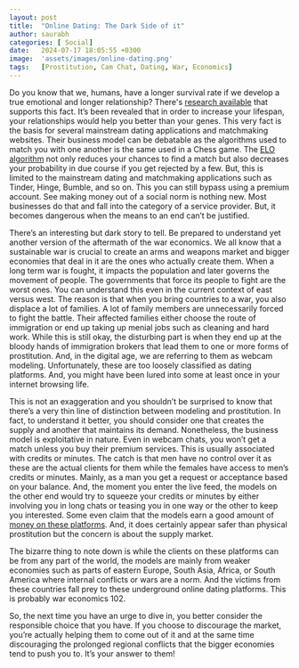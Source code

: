 ```yaml
---
layout: post
title:  "Online Dating: The Dark Side of it"
author: saurabh
categories: [ Social]
date:   2024-07-17 18:05:55 +0300
image:  'assets/images/online-dating.png'
tags:   [Prostitution, Cam Chat, Dating, War, Economics]
---
```

Do you know that we, humans, have a longer survival rate if we develop a true emotional and longer relationship? There's [research available](https://www.ncbi.nlm.nih.gov/pmc/articles/PMC7452000/) that supports this fact. 
It’s been revealed that in order to increase your lifespan, your relationships would help you better than your genes. 
This very fact is the basis for several mainstream dating applications and matchmaking websites. 
Their business model can be debatable as the algorithms used to match you with one another is the same used in a Chess game. 
The [ELO algorithm](https://www.wired.com/story/racial-bias-dating-apps/) not only reduces your chances to find a match but also decreases your probability in due course if you get rejected by a few. 
But, this is limited to the mainstream dating and matchmaking applications such as Tinder, Hinge, Bumble, and so on. 
This you can still bypass using a premium account. 
See making money out of a social norm is nothing new. 
Most businesses do that and fall into the category of a service provider. 
But, it becomes dangerous when the means to an end can’t be justified.

There’s an interesting but dark story to tell. 
Be prepared to understand yet another version of the aftermath of the war economics. 
We all know that a sustainable war is crucial to create an arms and weapons market and bigger economies that deal in it are the ones who actually create them. 
When a long term war is fought, it impacts the population and later governs the movement of people. 
The governments that force its people to fight are the worst ones. 
You can understand this even in the current context of east versus west. 
The reason is that when you bring countries to a war, you also displace a lot of families. 
A lot of family members are unnecessarily forced to fight the battle.
Their affected families either choose the route of immigration or end up taking up menial jobs such as cleaning and hard work. 
While this is still okay, the disturbing part is when they end up at the bloody hands of immigration brokers that lead them to one or more forms of prostitution. 
And, in the digital age, we are referring to them as webcam modeling. 
Unfortunately, these are too loosely classified as dating platforms. 
And, you might have been lured into some at least once in your internet browsing life.

This is not an exaggeration and you shouldn’t be surprised to know that there’s a very thin line of distinction between modeling and prostitution. 
In fact, to understand it better, you should consider one that creates the supply and another that maintains its demand. 
Nonetheless, the business model is exploitative in nature. 
Even in webcam chats, you won’t get a match unless you buy their premium services. 
This is usually associated with credits or minutes. 
The catch is that men have no control over it as these are the actual clients for them while the females have access to men’s credits or minutes. 
Mainly, as a man you get a request or acceptance based on your balance. 
And, the moment you enter the live feed, the models on the other end would try to squeeze your credits or minutes by either involving you in long chats or teasing you in one way or the other to keep you interested. 
Some even claim that the models earn a good amount of [money on these platforms](https://www.quora.com/How-do-people-get-paid-daily-for-webcam-modeling). 
And, it does certainly appear safer than physical prostitution but the concern is about the supply market. 

The bizarre thing to note down is while the clients on these platforms can be from any part of the world, the models are mainly from weaker economies such as parts of eastern Europe, South Asia, Africa, or South America where internal conflicts or wars are a norm. 
And the victims from these countries fall prey to these underground online dating platforms. 
This is probably war economics 102. 

So, the next time you have an urge to dive in, you better consider the responsible choice that you have. 
If you choose to discourage the market, you’re actually helping them to come out of it and at the same time discouraging the prolonged regional conflicts that the bigger economies tend to push you to. 
It’s your answer to them!

 


